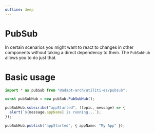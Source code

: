 ```yaml
---
outline: deep
---
```


# PubSub

In certain scenarios you might want to react to changes in other components without taking a direct dependency to them. The `PubSubHub` allows you to do just that.

# Basic usage

``` ts
import * as pubSub from "@adapt-arch/utiliti-es/pubsub";

const pubSubHub = new pubSub.PubSubHub();

pubSubHub.subscribe("appStarted", (topic, message) => {
  alert(`${message.appName} is running...`);
});

pubSubHub.publish("appStarted", { appName: "My App" });
```

